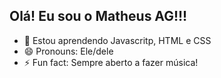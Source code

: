 ## Olá! Eu sou o Matheus AG!!!

- 🌱 Estou aprendendo Javascritp, HTML e CSS
- 😄 Pronouns: Ele/dele
- ⚡ Fun fact: Sempre aberto a fazer música!

